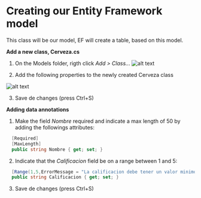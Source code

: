 # Creating our Entity Framework model

This class will be our model, EF will create a table, based on this model.

**Add a new class, Cerveza.cs**

1. On the Models folder, rigth click *Add > Class...*
![alt text][add]

[add]:https://github.com/yeseniamolinab/mvc5-introduction/blob/master/add-class.png

2. Add the following properties to the newly created Cerveza class

![alt text][logo]

[logo]:https://github.com/yeseniamolinab/mvc5-introduction/blob/master/cerveza-class.png

3. Save de changes (press Ctrl+S)


**Adding data annotations**

1. Make the field *Nombre* required and indicate a max length of 50 by adding the followings attributes:
```csharp
  [Required]
  [MaxLength]
  public string Nombre { get; set; }

```
2. Indicate that the *Calificacion* field be on a range between 1 and 5:
```csharp
  [Range(1,5,ErrorMessage = "La calificacion debe tener un valor minimo de 1 y un maximo de 5")]
  public string Calificacion { get; set; }

```
3. Save de changes (press Ctrl+S)
